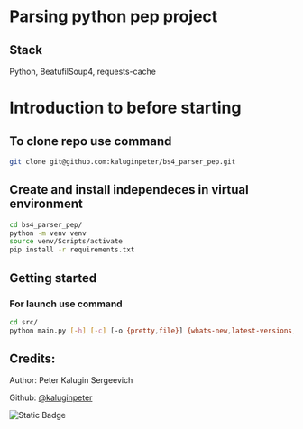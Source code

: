 # Parsing python pep project

## Stack

Python, BeatufilSoup4, requests-cache

# Introduction to before starting

## To clone repo use command


```bash
git clone git@github.com:kaluginpeter/bs4_parser_pep.git
```

## Create and install independeces in virtual environment
```bash
cd bs4_parser_pep/
python -m venv venv
source venv/Scripts/activate
pip install -r requirements.txt
```

## Getting started

### For launch use command
```bash
cd src/
python main.py [-h] [-c] [-o {pretty,file}] {whats-new,latest-versions,download,pep}
```

## Credits:

Author: Peter Kalugin Sergeevich

Github: [@kaluginpeter](https://github.com/kaluginpeter)

![Static Badge](https://img.shields.io/badge/version-1.0.0-blue)
